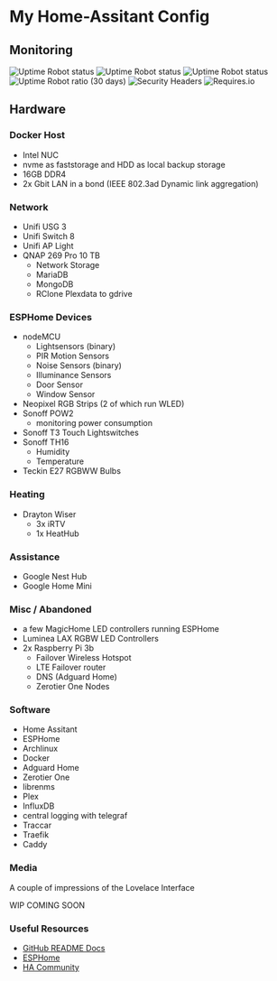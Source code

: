 # My Home-Assitant Config

## Monitoring

![Uptime Robot status](https://img.shields.io/uptimerobot/status/m785013905-aac6cbb5e0f5898914257c94?label=web&logo=home-assistant&logoColor=white&style=flat-square) ![Uptime Robot status](https://img.shields.io/uptimerobot/status/m785013899-1b07df90c40854d77eeed0c8?label=ssh&logo=home-assistant&logoColor=white&style=flat-square) ![Uptime Robot status](https://img.shields.io/uptimerobot/status/m785013903-432813b6a77a2d8a693de506?label=ping&logo=home-assistant&logoColor=white&style=flat-square) ![Uptime Robot ratio (30 days)](https://img.shields.io/uptimerobot/ratio/m785013905-aac6cbb5e0f5898914257c94?label=30d&logo=home-assistant&logoColor=white&style=flat-square)
![Security Headers](https://img.shields.io/security-headers?style=flat-square&url=https%3A%2F%2Fhome.inferior.dev&logo=nginx&logoColor=white) ![Requires.io](https://img.shields.io/requires/github/phixion/home-assistant-config?logo=ubuntu&logoColor=white&style=flat-square)

## Hardware

### Docker Host

- Intel NUC
- nvme as faststorage and HDD as local backup storage
- 16GB DDR4
- 2x Gbit LAN in a bond (IEEE 802.3ad Dynamic link aggregation)

### Network

- Unifi USG 3
- Unifi Switch 8
- Unifi AP Light
- QNAP 269 Pro 10 TB
  - Network Storage
  - MariaDB
  - MongoDB
  - RClone Plexdata to gdrive

### ESPHome Devices

- nodeMCU
  - Lightsensors (binary)
  - PIR Motion Sensors
  - Noise Sensors (binary)
  - Illuminance Sensors
  - Door Sensor
  - Window Sensor
- Neopixel RGB Strips (2 of which run WLED)
- Sonoff POW2
  - monitoring power consumption
- Sonoff T3 Touch Lightswitches
- Sonoff TH16
  - Humidity
  - Temperature
- Teckin E27 RGBWW Bulbs

### Heating

- Drayton Wiser
  - 3x iRTV
  - 1x HeatHub

### Assistance

- Google Nest Hub
- Google Home Mini

### Misc / Abandoned

- a few MagicHome LED controllers running ESPHome
- Luminea LAX RGBW LED Controllers
- 2x Raspberry Pi 3b
  - Failover Wireless Hotspot
  - LTE Failover router
  - DNS (Adguard Home)
  - Zerotier One Nodes

### Software

- Home Assitant
- ESPHome
- Archlinux
- Docker
- Adguard Home
- Zerotier One
- librenms
- Plex
- InfluxDB
- central logging with telegraf
- Traccar
- Traefik
- Caddy

### Media

A couple of impressions of the Lovelace Interface

WIP COMING SOON

### Useful Resources

- [GitHub README Docs](https://help.github.com/en/github/writing-on-github/basic-writing-and-formatting-syntax)
- [ESPHome](https://esphome.io)
- [HA Community](https://community.home-assistant.io/)
